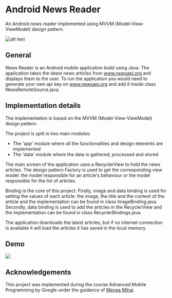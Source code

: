 # Android News Reader

An Android news reader implemented using MVVM (Model-View-ViewModel) design pattern.

![alt text](https://github.com/IonelaTurcuman/AndroidNewsReader/blob/main/banner.png?raw=true)

## General

News Reader is an Android mobile application build using Java. The application takes the latest news articles from www.newsapi.org and displays them to the user. To run the application you would need to generate your own api key on www.newsapi.org and add it inside class NewsRemoteSource.java.


## Implementation details

The implementation is based on the MVVM (Model-View-ViewModel) design pattern.

The project is split in two main modules:
- The 'app' module where all the functionalities and design elements are implemented
- The 'data' module where the data is gathered, processed and stored

The main screen of the application uses a RecyclerView to hold the news articles. The design pattern Factory is used to get the corresponding view model: the model responsible for an article's behaviour or the model responsible for the list of articles.

Binding is the core of this project. Firstly, image and data binding is used for setting the values of each article: the image, the title and the content of the article and the implementation can be found in class ImageBinding.java. Secondly, data binding is used to add the articles in the RecyclerView and the implementation can be found in class RecyclerBindings.java.

The application downloads the latest articles, but if no internet connection is available it will load the articles it has saved in the local memory.


## Demo

![](https://github.com/IonelaTurcuman/AndroidNewsReader/blob/main/shortDemo.gif)


## Acknowledgements

This project was implemented during the course Advanced Mobile Programming by Google under the guidance of [Mecea Mihai](https://github.com/Misca).

